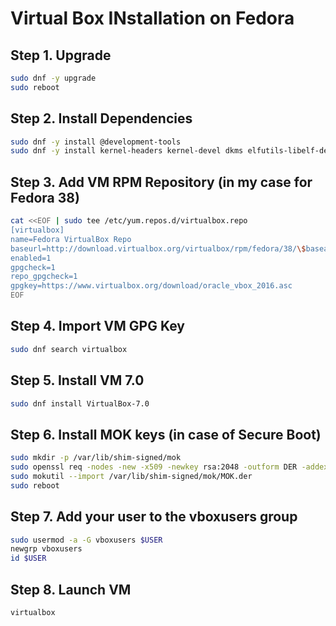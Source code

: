 # Virtual Box INstallation on Fedora

## Step 1. Upgrade
```bash
sudo dnf -y upgrade
sudo reboot
```

## Step 2. Install Dependencies
```bash
sudo dnf -y install @development-tools
sudo dnf -y install kernel-headers kernel-devel dkms elfutils-libelf-devel qt5-qtx11extras
```

## Step 3. Add VM RPM Repository (in my case for Fedora 38)
```bash
cat <<EOF | sudo tee /etc/yum.repos.d/virtualbox.repo 
[virtualbox]
name=Fedora VirtualBox Repo
baseurl=http://download.virtualbox.org/virtualbox/rpm/fedora/38/\$basearch
enabled=1
gpgcheck=1
repo_gpgcheck=1
gpgkey=https://www.virtualbox.org/download/oracle_vbox_2016.asc
EOF
```

## Step 4. Import VM GPG Key
```bash
sudo dnf search virtualbox
```

## Step 5. Install VM 7.0
```bash
sudo dnf install VirtualBox-7.0
```

## Step 6. Install MOK keys (in case of Secure Boot)
```bash
sudo mkdir -p /var/lib/shim-signed/mok
sudo openssl req -nodes -new -x509 -newkey rsa:2048 -outform DER -addext "extendedKeyUsage=codeSigning" -keyout /var/lib/shim-signed/mok/MOK.priv -out /var/lib/shim-signed/mok/MOK.der
sudo mokutil --import /var/lib/shim-signed/mok/MOK.der
sudo reboot
```

## Step 7. Add your user to the vboxusers group
```bash
sudo usermod -a -G vboxusers $USER
newgrp vboxusers
id $USER
```

## Step 8. Launch VM
```bash
virtualbox
```
